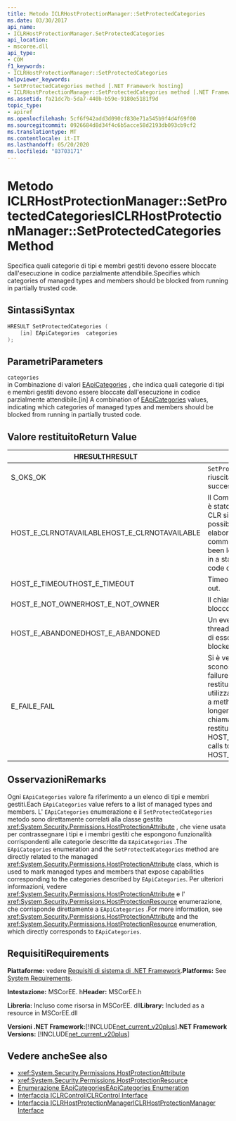 ```yaml
---
title: Metodo ICLRHostProtectionManager::SetProtectedCategories
ms.date: 03/30/2017
api_name:
- ICLRHostProtectionManager.SetProtectedCategories
api_location:
- mscoree.dll
api_type:
- COM
f1_keywords:
- ICLRHostProtectionManager::SetProtectedCategories
helpviewer_keywords:
- SetProtectedCategories method [.NET Framework hosting]
- ICLRHostProtectionManager::SetProtectedCategories method [.NET Framework hosting]
ms.assetid: fa21dc7b-5da7-440b-b59e-9180e5181f9d
topic_type:
- apiref
ms.openlocfilehash: 5cf6f942add3d090cf830e71a545b9f4d4f69f00
ms.sourcegitcommit: 0926684d8d34f4c6b5acce58d2193db093cb9cf2
ms.translationtype: MT
ms.contentlocale: it-IT
ms.lasthandoff: 05/20/2020
ms.locfileid: "83703171"
---
```

# <a name="iclrhostprotectionmanagersetprotectedcategories-method"></a><span data-ttu-id="eecda-102">Metodo ICLRHostProtectionManager::SetProtectedCategories</span><span class="sxs-lookup"><span data-stu-id="eecda-102">ICLRHostProtectionManager::SetProtectedCategories Method</span></span>
<span data-ttu-id="eecda-103">Specifica quali categorie di tipi e membri gestiti devono essere bloccate dall'esecuzione in codice parzialmente attendibile.</span><span class="sxs-lookup"><span data-stu-id="eecda-103">Specifies which categories of managed types and members should be blocked from running in partially trusted code.</span></span>  
  
## <a name="syntax"></a><span data-ttu-id="eecda-104">Sintassi</span><span class="sxs-lookup"><span data-stu-id="eecda-104">Syntax</span></span>  
  
```cpp  
HRESULT SetProtectedCategories (  
    [in] EApiCategories  categories  
);  
```  
  
## <a name="parameters"></a><span data-ttu-id="eecda-105">Parametri</span><span class="sxs-lookup"><span data-stu-id="eecda-105">Parameters</span></span>  
 `categories`  
 <span data-ttu-id="eecda-106">in Combinazione di valori [EApiCategories](eapicategories-enumeration.md) , che indica quali categorie di tipi e membri gestiti devono essere bloccate dall'esecuzione in codice parzialmente attendibile.</span><span class="sxs-lookup"><span data-stu-id="eecda-106">[in] A combination of [EApiCategories](eapicategories-enumeration.md) values, indicating which categories of managed types and members should be blocked from running in partially trusted code.</span></span>  
  
## <a name="return-value"></a><span data-ttu-id="eecda-107">Valore restituito</span><span class="sxs-lookup"><span data-stu-id="eecda-107">Return Value</span></span>  
  
|<span data-ttu-id="eecda-108">HRESULT</span><span class="sxs-lookup"><span data-stu-id="eecda-108">HRESULT</span></span>|<span data-ttu-id="eecda-109">Description</span><span class="sxs-lookup"><span data-stu-id="eecda-109">Description</span></span>|  
|-------------|-----------------|  
|<span data-ttu-id="eecda-110">S_OK</span><span class="sxs-lookup"><span data-stu-id="eecda-110">S_OK</span></span>|<span data-ttu-id="eecda-111">`SetProtectedCategories`la restituzione è riuscita.</span><span class="sxs-lookup"><span data-stu-id="eecda-111">`SetProtectedCategories` returned successfully.</span></span>|  
|<span data-ttu-id="eecda-112">HOST_E_CLRNOTAVAILABLE</span><span class="sxs-lookup"><span data-stu-id="eecda-112">HOST_E_CLRNOTAVAILABLE</span></span>|<span data-ttu-id="eecda-113">Il Common Language Runtime (CLR) non è stato caricato in un processo oppure CLR si trova in uno stato in cui non è possibile eseguire codice gestito o elaborare la chiamata correttamente.</span><span class="sxs-lookup"><span data-stu-id="eecda-113">The common language runtime (CLR) has not been loaded into a process, or the CLR is in a state in which it cannot run managed code or process the call successfully.</span></span>|  
|<span data-ttu-id="eecda-114">HOST_E_TIMEOUT</span><span class="sxs-lookup"><span data-stu-id="eecda-114">HOST_E_TIMEOUT</span></span>|<span data-ttu-id="eecda-115">Timeout della chiamata.</span><span class="sxs-lookup"><span data-stu-id="eecda-115">The call timed out.</span></span>|  
|<span data-ttu-id="eecda-116">HOST_E_NOT_OWNER</span><span class="sxs-lookup"><span data-stu-id="eecda-116">HOST_E_NOT_OWNER</span></span>|<span data-ttu-id="eecda-117">Il chiamante non è il proprietario del blocco.</span><span class="sxs-lookup"><span data-stu-id="eecda-117">The caller does not own the lock.</span></span>|  
|<span data-ttu-id="eecda-118">HOST_E_ABANDONED</span><span class="sxs-lookup"><span data-stu-id="eecda-118">HOST_E_ABANDONED</span></span>|<span data-ttu-id="eecda-119">Un evento è stato annullato mentre un thread bloccato o Fiber era in attesa su di esso.</span><span class="sxs-lookup"><span data-stu-id="eecda-119">An event was canceled while a blocked thread or fiber was waiting on it.</span></span>|  
|<span data-ttu-id="eecda-120">E_FAIL</span><span class="sxs-lookup"><span data-stu-id="eecda-120">E_FAIL</span></span>|<span data-ttu-id="eecda-121">Si è verificato un errore irreversibile sconosciuto.</span><span class="sxs-lookup"><span data-stu-id="eecda-121">An unknown catastrophic failure occurred.</span></span> <span data-ttu-id="eecda-122">Dopo che un metodo restituisce E_FAIL, CLR non è più utilizzabile all'interno del processo.</span><span class="sxs-lookup"><span data-stu-id="eecda-122">After a method returns E_FAIL, the CLR is no longer usable within the process.</span></span> <span data-ttu-id="eecda-123">Le chiamate successive ai metodi di hosting restituiscono HOST_E_CLRNOTAVAILABLE.</span><span class="sxs-lookup"><span data-stu-id="eecda-123">Subsequent calls to hosting methods return HOST_E_CLRNOTAVAILABLE.</span></span>|  
  
## <a name="remarks"></a><span data-ttu-id="eecda-124">Osservazioni</span><span class="sxs-lookup"><span data-stu-id="eecda-124">Remarks</span></span>  
 <span data-ttu-id="eecda-125">Ogni `EApiCategories` valore fa riferimento a un elenco di tipi e membri gestiti.</span><span class="sxs-lookup"><span data-stu-id="eecda-125">Each `EApiCategories` value refers to a list of managed types and members.</span></span> <span data-ttu-id="eecda-126">L' `EApiCategories` enumerazione e il `SetProtectedCategories` metodo sono direttamente correlati alla classe gestita <xref:System.Security.Permissions.HostProtectionAttribute> , che viene usata per contrassegnare i tipi e i membri gestiti che espongono funzionalità corrispondenti alle categorie descritte da `EApiCategories` .</span><span class="sxs-lookup"><span data-stu-id="eecda-126">The `EApiCategories` enumeration and the `SetProtectedCategories` method are directly related to the managed <xref:System.Security.Permissions.HostProtectionAttribute> class, which is used to mark managed types and members that expose capabilities corresponding to the categories described by `EApiCategories`.</span></span> <span data-ttu-id="eecda-127">Per ulteriori informazioni, vedere <xref:System.Security.Permissions.HostProtectionAttribute> e l' <xref:System.Security.Permissions.HostProtectionResource> enumerazione, che corrisponde direttamente a `EApiCategories` .</span><span class="sxs-lookup"><span data-stu-id="eecda-127">For more information, see <xref:System.Security.Permissions.HostProtectionAttribute> and the <xref:System.Security.Permissions.HostProtectionResource> enumeration, which directly corresponds to `EApiCategories`.</span></span>  
  
## <a name="requirements"></a><span data-ttu-id="eecda-128">Requisiti</span><span class="sxs-lookup"><span data-stu-id="eecda-128">Requirements</span></span>  
 <span data-ttu-id="eecda-129">**Piattaforme:** vedere [Requisiti di sistema di .NET Framework](../../get-started/system-requirements.md).</span><span class="sxs-lookup"><span data-stu-id="eecda-129">**Platforms:** See [System Requirements](../../get-started/system-requirements.md).</span></span>  
  
 <span data-ttu-id="eecda-130">**Intestazione:** MSCorEE. h</span><span class="sxs-lookup"><span data-stu-id="eecda-130">**Header:** MSCorEE.h</span></span>  
  
 <span data-ttu-id="eecda-131">**Libreria:** Incluso come risorsa in MSCorEE. dll</span><span class="sxs-lookup"><span data-stu-id="eecda-131">**Library:** Included as a resource in MSCorEE.dll</span></span>  
  
 <span data-ttu-id="eecda-132">**Versioni .NET Framework:**[!INCLUDE[net_current_v20plus](../../../../includes/net-current-v20plus-md.md)]</span><span class="sxs-lookup"><span data-stu-id="eecda-132">**.NET Framework Versions:** [!INCLUDE[net_current_v20plus](../../../../includes/net-current-v20plus-md.md)]</span></span>  
  
## <a name="see-also"></a><span data-ttu-id="eecda-133">Vedere anche</span><span class="sxs-lookup"><span data-stu-id="eecda-133">See also</span></span>

- <xref:System.Security.Permissions.HostProtectionAttribute>
- <xref:System.Security.Permissions.HostProtectionResource>
- [<span data-ttu-id="eecda-134">Enumerazione EApiCategories</span><span class="sxs-lookup"><span data-stu-id="eecda-134">EApiCategories Enumeration</span></span>](eapicategories-enumeration.md)
- [<span data-ttu-id="eecda-135">Interfaccia ICLRControl</span><span class="sxs-lookup"><span data-stu-id="eecda-135">ICLRControl Interface</span></span>](iclrcontrol-interface.md)
- [<span data-ttu-id="eecda-136">Interfaccia ICLRHostProtectionManager</span><span class="sxs-lookup"><span data-stu-id="eecda-136">ICLRHostProtectionManager Interface</span></span>](iclrhostprotectionmanager-interface.md)
